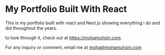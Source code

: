 # My Portfolio Built With React

This is my portfolio built with react and Next.js showing everything i do and did throughout the years.

to look through it, check out at https://mohamuhsin.com.

For any inquiry or comment, email me at moha@mohamuhsin.com
